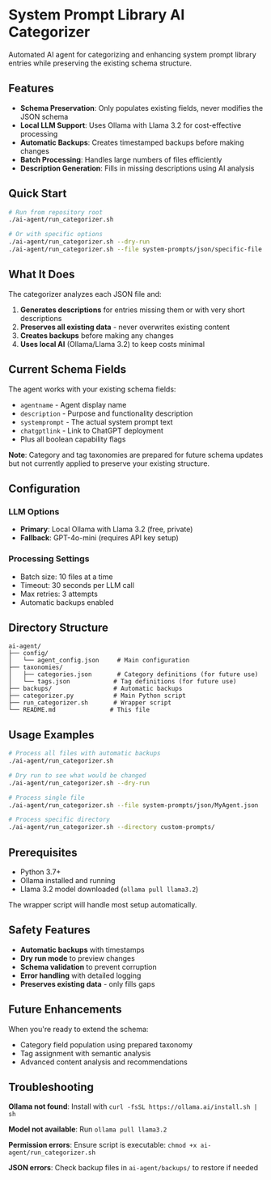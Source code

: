 # System Prompt Library AI Categorizer

Automated AI agent for categorizing and enhancing system prompt library entries while preserving the existing schema structure.

## Features

- **Schema Preservation**: Only populates existing fields, never modifies the JSON schema
- **Local LLM Support**: Uses Ollama with Llama 3.2 for cost-effective processing
- **Automatic Backups**: Creates timestamped backups before making changes
- **Batch Processing**: Handles large numbers of files efficiently
- **Description Generation**: Fills in missing descriptions using AI analysis

## Quick Start

```bash
# Run from repository root
./ai-agent/run_categorizer.sh

# Or with specific options
./ai-agent/run_categorizer.sh --dry-run
./ai-agent/run_categorizer.sh --file system-prompts/json/specific-file.json
```

## What It Does

The categorizer analyzes each JSON file and:

1. **Generates descriptions** for entries missing them or with very short descriptions
2. **Preserves all existing data** - never overwrites existing content
3. **Creates backups** before making any changes
4. **Uses local AI** (Ollama/Llama 3.2) to keep costs minimal

## Current Schema Fields

The agent works with your existing schema fields:
- `agentname` - Agent display name
- `description` - Purpose and functionality description  
- `systemprompt` - The actual system prompt text
- `chatgptlink` - Link to ChatGPT deployment
- Plus all boolean capability flags

**Note**: Category and tag taxonomies are prepared for future schema updates but not currently applied to preserve your existing structure.

## Configuration

### LLM Options
- **Primary**: Local Ollama with Llama 3.2 (free, private)
- **Fallback**: GPT-4o-mini (requires API key setup)

### Processing Settings
- Batch size: 10 files at a time
- Timeout: 30 seconds per LLM call
- Max retries: 3 attempts
- Automatic backups enabled

## Directory Structure

```
ai-agent/
├── config/
│   └── agent_config.json     # Main configuration
├── taxonomies/
│   ├── categories.json       # Category definitions (for future use)
│   └── tags.json            # Tag definitions (for future use)
├── backups/                 # Automatic backups
├── categorizer.py           # Main Python script
├── run_categorizer.sh       # Wrapper script
└── README.md               # This file
```

## Usage Examples

```bash
# Process all files with automatic backups
./ai-agent/run_categorizer.sh

# Dry run to see what would be changed
./ai-agent/run_categorizer.sh --dry-run

# Process single file
./ai-agent/run_categorizer.sh --file system-prompts/json/MyAgent.json

# Process specific directory
./ai-agent/run_categorizer.sh --directory custom-prompts/
```

## Prerequisites

- Python 3.7+
- Ollama installed and running
- Llama 3.2 model downloaded (`ollama pull llama3.2`)

The wrapper script will handle most setup automatically.

## Safety Features

- **Automatic backups** with timestamps
- **Dry run mode** to preview changes
- **Schema validation** to prevent corruption
- **Error handling** with detailed logging
- **Preserves existing data** - only fills gaps

## Future Enhancements

When you're ready to extend the schema:
- Category field population using prepared taxonomy
- Tag assignment with semantic analysis
- Advanced content analysis and recommendations

## Troubleshooting

**Ollama not found**: Install with `curl -fsSL https://ollama.ai/install.sh | sh`

**Model not available**: Run `ollama pull llama3.2`

**Permission errors**: Ensure script is executable: `chmod +x ai-agent/run_categorizer.sh`

**JSON errors**: Check backup files in `ai-agent/backups/` to restore if needed
